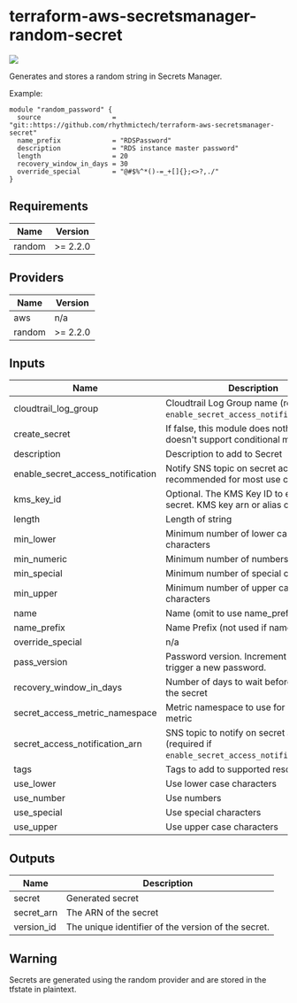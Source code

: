 # terraform-aws-secretsmanager-random-secret

[![](https://github.com/rhythmictech/terraform-aws-secretsmanager-random-secret/workflows/check/badge.svg)](https://github.com/rhythmictech/terraform-aws-secretsmanager-random-secret/actions)

Generates and stores a random string in Secrets Manager.

Example:

```
module "random_password" {
  source                  = "git::https://github.com/rhythmictech/terraform-aws-secretsmanager-secret"
  name_prefix             = "RDSPassword"
  description             = "RDS instance master password"
  length                  = 20
  recovery_window_in_days = 30
  override_special        = "@#$%^*()-=_+[]{};<>?,./"
}
```

<!-- BEGINNING OF PRE-COMMIT-TERRAFORM DOCS HOOK -->
## Requirements

| Name | Version |
|------|---------|
| random | >= 2.2.0 |

## Providers

| Name | Version |
|------|---------|
| aws | n/a |
| random | >= 2.2.0 |

## Inputs

| Name | Description | Type | Default | Required |
|------|-------------|------|---------|:--------:|
| cloudtrail\_log\_group | Cloudtrail Log Group name (required if `enable_secret_access_notification=true`) | `string` | `"change_me"` | no |
| create\_secret | If false, this module does nothing (since tf doesn't support conditional modules) | `bool` | `true` | no |
| description | Description to add to Secret | `string` | `""` | no |
| enable\_secret\_access\_notification | Notify SNS topic on secret access (not recommended for most use cases) | `bool` | `false` | no |
| kms\_key\_id | Optional. The KMS Key ID to encrypt the secret. KMS key arn or alias can be used. | `any` | `null` | no |
| length | Length of string | `number` | n/a | yes |
| min\_lower | Minimum number of lower case characters | `number` | `0` | no |
| min\_numeric | Minimum number of numbers | `number` | `0` | no |
| min\_special | Minimum number of special characters | `number` | `0` | no |
| min\_upper | Minimum number of upper case characters | `number` | `0` | no |
| name | Name (omit to use name\_prefix) | `string` | `""` | no |
| name\_prefix | Name Prefix (not used if name specified) | `string` | `"terraform"` | no |
| override\_special | n/a | `string` | `""` | no |
| pass\_version | Password version. Increment this to trigger a new password. | `number` | `1` | no |
| recovery_window_in_days | Number of days to wait before deleting the secret | `number` | `"30"` | no |
| secret\_access\_metric\_namespace | Metric namespace to use for CloudWatch metric | `string` | `"SecretsManager"` | no |
| secret\_access\_notification\_arn | SNS topic to notify on secret access (required if `enable_secret_access_notification=true`) | `string` | `""` | no |
| tags | Tags to add to supported resources | `map(string)` | `{}` | no |
| use\_lower | Use lower case  characters | `bool` | `true` | no |
| use\_number | Use numbers | `bool` | `true` | no |
| use\_special | Use special characters | `bool` | `true` | no |
| use\_upper | Use upper case characters | `bool` | `true` | no |

## Outputs

| Name | Description |
|------|-------------|
| secret | Generated secret |
| secret\_arn | The ARN of the secret |
| version\_id | The unique identifier of the version of the secret. |

<!-- END OF PRE-COMMIT-TERRAFORM DOCS HOOK -->

## Warning
Secrets are generated using the random provider and are stored in the tfstate in plaintext.
